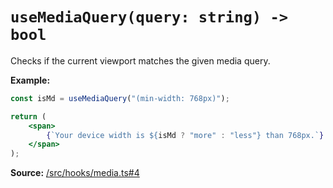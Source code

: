 # `useMediaQuery(query: string) -> bool`
Checks if the current viewport matches the given media query.

**Example:**
```jsx
const isMd = useMediaQuery("(min-width: 768px)");

return (
    <span>
        {`Your device width is ${isMd ? "more" : "less"} than 768px.`}
    </span>
);
```

**Source:** [/src/hooks/media.ts#4](/src/hooks/media.ts)